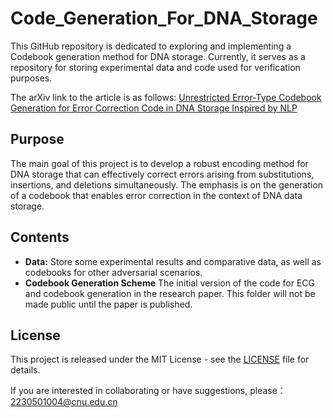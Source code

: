 # Code_Generation_For_DNA_Storage

This GitHub repository is dedicated to exploring and implementing a Codebook generation method for DNA storage. Currently, it serves as a repository for storing experimental data and code used for verification purposes.

The arXiv link to the article is as follows: [Unrestricted Error-Type Codebook Generation for Error Correction Code in DNA Storage Inspired by NLP](https://arxiv.org/abs/2401.15915) 
## Purpose

The main goal of this project is to develop a robust encoding method for DNA storage that can effectively correct errors arising from substitutions, insertions, and deletions simultaneously. The emphasis is on the generation of a codebook that enables error correction in the context of DNA data storage.

## Contents
- **Data:** Store some experimental results and comparative data, as well as codebooks for other adversarial scenarios.
- **Codebook Generation Scheme** The initial version of the code for ECG and codebook generation in the research paper. This folder will not be made public until the paper is published. 
 

## License

This project is released under the MIT License - see the [LICENSE](LICENSE) file for details.

If you are interested in collaborating or have suggestions, please：
[2230501004@cnu.edu.cn](mailto:2230501004@cnu.edu.cn)
